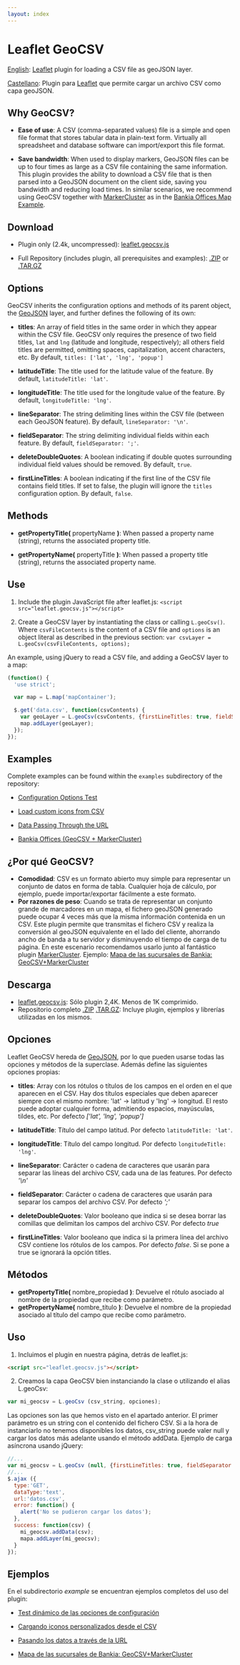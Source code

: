 ```yaml
---
layout: index
---
```


Leaflet GeoCSV
==============

[English](#why-geocsv): [Leaflet](https://github.com/Leaflet/Leaflet) plugin for loading a CSV file as geoJSON layer.

[Castellano](#por-qu-geocsv): Plugin para [Leaflet](https://github.com/Leaflet/Leaflet) que permite cargar un archivo CSV como capa geoJSON.


Why GeoCSV?
-----------

* **Ease of use**: A CSV (comma-separated values) file is a simple and open file format that stores tabular data in
plain-text form. Virtually all spreadsheet and database software can import/export this file format.

* **Save bandwidth**: When used to display markers, GeoJSON files can be up to four times as large as a CSV file
containing the same information. This plugin provides the ability to download a CSV file that is then parsed into a
GeoJSON document on the client side, saving you bandwidth and reducing load times. In similar scenarios, we recommend
using GeoCSV together with [MarkerCluster](//github.com/danzel/leaflet.markercluster) as in the
[Bankia Offices Map Example](//joker-x.github.com/Leaflet.geoCSV/example/bankia/index.html).


Download
--------

*  Plugin only (2.4k, uncompressed): [leaflet.geocsv.js](leaflet.geocsv.js)

*  Full Repository (includes plugin, all prerequisites and examples): [.ZIP](https://github.com/joker-x/Leaflet.geoCSV/archive/master.zip) or [.TAR.GZ](https://github.com/joker-x/Leaflet.geoCSV/archive/master.tar.gz)


Options
-------

GeoCSV inherits the configuration options and methods of its parent object, the [GeoJSON](//leafletjs.com/reference.html#geojson) layer, and further defines the following of its own:

* **titles**: An array of field titles in the same order in which they appear within the CSV file. GeoCSV only requires the presence of two field titles, `lat` and `lng` (latitude and longitude, respectively); all others field titles are permitted, omitting spaces, capitalization, accent characters, etc. By default, `titles: ['lat', 'lng', 'popup']`

* **latitudeTitle**: The title used for the latitude value of the feature. By default, `latitudeTitle: 'lat'`.

* **longitudeTitle**: The title used for the longitude value of the feature. By default, `longitudeTitle: 'lng'`.

* **lineSeparator**: The string delimiting lines within the CSV file (between each GeoJSON feature). By default, `lineSeparator: '\n'`.

* **fieldSeparator**: The string delimiting individual fields within each feature. By default, `fieldSeparator: ';'`.

*  **deleteDoubleQuotes**: A boolean indicating if double quotes surrounding individual field values should be removed. By default, `true`.

* **firstLineTitles**: A boolean indicating if the first line of the CSV file contains field titles. If set to false, the plugin will ignore the `titles` configuration option. By default, `false`.


Methods
-------

*  **getPropertyTitle(** propertyName **)**: When passed a property name (string), returns the associated property title.

*  **getPropertyName(** propertyTitle **)**: When passed a property title (string), returns the associated property name.

Use
---

1. Include the plugin JavaScript file after leaflet.js: `<script src="leaflet.geocsv.js"></script>`

2. Create a GeoCSV layer by instantiating the class or calling `L.geoCsv()`. Where `csvFileContents` is the content of a CSV file and `options` is an object literal as described in the previous section: `var csvLayer = L.geoCsv(csvFileContents, options);`

An example, using jQuery to read a CSV file, and adding a GeoCSV layer to a map:

```js
(function() {
  'use strict';

  var map = L.map('mapContainer');

  $.get('data.csv', function(csvContents) {
    var geoLayer = L.geoCsv(csvContents, {firstLineTitles: true, fieldSeparator: ','});
    map.addLayer(geoLayer);
  });
});
```


Examples
--------

Complete examples can be found within the `examples` subdirectory of the repository:

*  [Configuration Options Test](//joker-x.github.com/Leaflet.geoCSV/example/options-test/index.html)

*  [Load custom icons from CSV](//joker-x.github.com/Leaflet.geoCSV/example/icons/index.html)

*  [Data Passing Through the URL](//joker-x.github.com/Leaflet.geoCSV/example/from-url/index.html)

*  [Bankia Offices (GeoCSV + MarkerCluster)](//joker-x.github.com/Leaflet.geoCSV/example/bankia/index.html)


¿Por qué GeoCSV?
----------------

*  **Comodidad**: CSV es un formato abierto muy simple para representar un conjunto de datos en forma de tabla. Cualquier hoja de cálculo, por ejemplo, puede importar/exportar fácilmente a este formato.
*  **Por razones de peso**: Cuando se trata de representar un conjunto grande de marcadores en un mapa, el fichero geoJSON generado puede ocupar 4 veces más que la misma información contenida en un CSV. Este plugin permite que transmitas el fichero CSV y realiza la conversión al geoJSON equivalente en el lado del cliente, ahorrando ancho de banda a tu servidor y disminuyendo el tiempo de carga de tu página. En este escenario recomendamos usarlo junto al fantástico plugin [MarkerCluster](https://github.com/danzel/Leaflet.markercluster). Ejemplo: [Mapa de las sucursales de Bankia: GeoCSV+MarkerCluster](http://joker-x.github.com/Leaflet.geoCSV/example/bankia/index.html)

Descarga
--------
*  [leaflet.geocsv.js](leaflet.geocsv.js): Sólo plugin 2,4K. Menos de 1K comprimido.
*  Repositorio completo [.ZIP](https://github.com/joker-x/Leaflet.geoCSV/archive/master.zip) [.TAR.GZ](https://github.com/joker-x/Leaflet.geoCSV/archive/master.tar.gz): Incluye plugin, ejemplos y librerías utilizadas en los mismos.

Opciones
--------

Leaflet GeoCSV hereda de [GeoJSON](http://leafletjs.com/reference.html#geojson), por lo que pueden usarse todas las opciones y métodos de la superclase.
Además define las siguientes opciones propias:

*  **titles**: Array con los rótulos o títulos de los campos en el orden en el que aparecen en el CSV. Hay dos títulos especiales que deben aparecer siempre con el mismo nombre: 'lat' → latitud y 'lng' → longitud. El resto puede adoptar cualquier forma, admitiendo espacios, mayúsculas, tildes, etc. Por defecto *['lat', 'lng', 'popup']*

* **latitudeTitle**: Título del campo latitud. Por defecto `latitudeTitle: 'lat'`.

* **longitudeTitle**: Título del campo longitud. Por defecto `longitudeTitle: 'lng'`.

*  **lineSeparator**: Carácter o cadena de caracteres que usarán para separar las líneas del archivo CSV, cada una de las features. Por defecto *'\n'*

*  **fieldSeparator**: Carácter o cadena de caracteres que usarán para separar los campos del archivo CSV. Por defecto *';'*

*  **deleteDoubleQuotes**: Valor booleano que indica si se desea borrar las comillas que delimitan los campos del archivo CSV. Por defecto *true*

*  **firstLineTitles**: Valor booleano que indica si la primera línea del archivo CSV contiene los rótulos de los campos. Por defecto *false*. Si se pone a true se ignorará la opción titles.

Métodos
-------

*  **getPropertyTitle(** nombre_propiedad **)**: Devuelve el rótulo asociado al nombre de la propiedad que recibe como parámetro.
*  **getPropertyName(** nombre_título **)**: Devuelve el nombre de la propiedad asociado al título del campo que recibe como parámetro.

Uso
---

1. Incluimos el plugin en nuestra página, detrás de leaflet.js:

```html
<script src="leaflet.geocsv.js"></script>
```

2. Creamos la capa GeoCSV bien instanciando la clase o utilizando el alias L.geoCsv:

```js
var mi_geocsv = L.geoCsv (csv_string, opciones);
```

Las opciones son las que hemos visto en el apartado anterior. El primer parámetro es un string con el contenido del fichero CSV. Si a la hora de instanciarlo no tenemos disponibles los datos, csv_string puede valer null y cargar los datos más adelante usando el método addData. Ejemplo de carga asíncrona usando jQuery:

```js
//...
var mi_geocsv = L.geoCsv (null, {firstLineTitles: true, fieldSeparator: ','});
//...
$.ajax ({
  type:'GET',
  dataType:'text',
  url:'datos.csv',
  error: function() {
    alert('No se pudieron cargar los datos');
  },
  success: function(csv) {
    mi_geocsv.addData(csv);
    mapa.addLayer(mi_geocsv);
  }
});
```

Ejemplos
--------

En el subdirectorio *example* se encuentran ejemplos completos del uso del plugin:

*  [Test dinámico de las opciones de configuración](http://joker-x.github.com/Leaflet.geoCSV/example/options-test/index.html)

*  [Cargando iconos personalizados desde el CSV](//joker-x.github.com/Leaflet.geoCSV/example/icons/index.html)

*  [Pasando los datos a través de la URL](http://joker-x.github.com/Leaflet.geoCSV/example/from-url/index.html)

*  [Mapa de las sucursales de Bankia: GeoCSV+MarkerCluster](http://joker-x.github.com/Leaflet.geoCSV/example/bankia/index.html)

